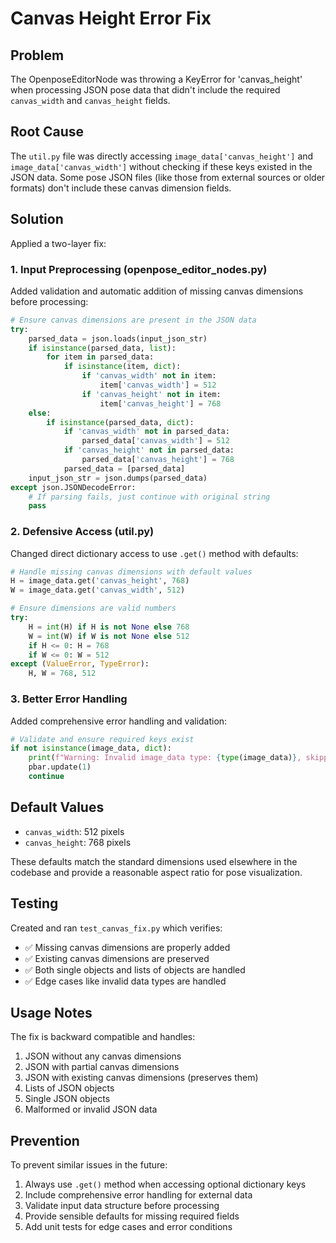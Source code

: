 # Canvas Height Error Fix

## Problem
The OpenposeEditorNode was throwing a KeyError for 'canvas_height' when processing JSON pose data that didn't include the required `canvas_width` and `canvas_height` fields.

## Root Cause
The `util.py` file was directly accessing `image_data['canvas_height']` and `image_data['canvas_width']` without checking if these keys existed in the JSON data. Some pose JSON files (like those from external sources or older formats) don't include these canvas dimension fields.

## Solution
Applied a two-layer fix:

### 1. Input Preprocessing (openpose_editor_nodes.py)
Added validation and automatic addition of missing canvas dimensions before processing:

```python
# Ensure canvas dimensions are present in the JSON data
try:
    parsed_data = json.loads(input_json_str)
    if isinstance(parsed_data, list):
        for item in parsed_data:
            if isinstance(item, dict):
                if 'canvas_width' not in item:
                    item['canvas_width'] = 512
                if 'canvas_height' not in item:
                    item['canvas_height'] = 768
    else:
        if isinstance(parsed_data, dict):
            if 'canvas_width' not in parsed_data:
                parsed_data['canvas_width'] = 512
            if 'canvas_height' not in parsed_data:
                parsed_data['canvas_height'] = 768
            parsed_data = [parsed_data]
    input_json_str = json.dumps(parsed_data)
except json.JSONDecodeError:
    # If parsing fails, just continue with original string
    pass
```

### 2. Defensive Access (util.py)
Changed direct dictionary access to use `.get()` method with defaults:

```python
# Handle missing canvas dimensions with default values
H = image_data.get('canvas_height', 768)
W = image_data.get('canvas_width', 512)

# Ensure dimensions are valid numbers
try:
    H = int(H) if H is not None else 768
    W = int(W) if W is not None else 512
    if H <= 0: H = 768
    if W <= 0: W = 512
except (ValueError, TypeError):
    H, W = 768, 512
```

### 3. Better Error Handling
Added comprehensive error handling and validation:

```python
# Validate and ensure required keys exist
if not isinstance(image_data, dict):
    print(f"Warning: Invalid image_data type: {type(image_data)}, skipping...")
    pbar.update(1)
    continue
```

## Default Values
- `canvas_width`: 512 pixels
- `canvas_height`: 768 pixels

These defaults match the standard dimensions used elsewhere in the codebase and provide a reasonable aspect ratio for pose visualization.

## Testing
Created and ran `test_canvas_fix.py` which verifies:
- ✅ Missing canvas dimensions are properly added
- ✅ Existing canvas dimensions are preserved  
- ✅ Both single objects and lists of objects are handled
- ✅ Edge cases like invalid data types are handled

## Usage Notes
The fix is backward compatible and handles:
1. JSON without any canvas dimensions
2. JSON with partial canvas dimensions
3. JSON with existing canvas dimensions (preserves them)
4. Lists of JSON objects
5. Single JSON objects
6. Malformed or invalid JSON data

## Prevention
To prevent similar issues in the future:
1. Always use `.get()` method when accessing optional dictionary keys
2. Include comprehensive error handling for external data
3. Validate input data structure before processing
4. Provide sensible defaults for missing required fields
5. Add unit tests for edge cases and error conditions
